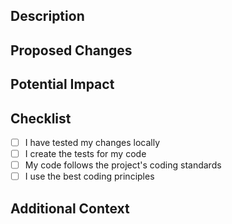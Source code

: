 ## Description

## Proposed Changes

## Potential Impact

## Checklist

- [ ] I have tested my changes locally
- [ ] I create the tests for my code
- [ ] My code follows the project's coding standards
- [ ] I use the best coding principles

## Additional Context
